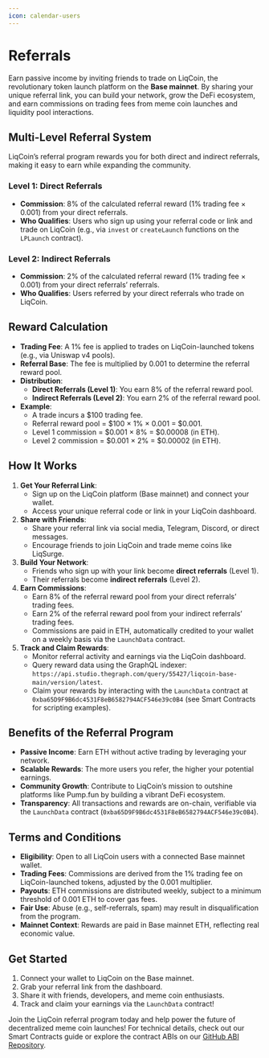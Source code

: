 ```yaml
---
icon: calendar-users
---
```


# Referrals

Earn passive income by inviting friends to trade on LiqCoin, the revolutionary token launch platform on the **Base mainnet**. By sharing your unique referral link, you can build your network, grow the DeFi ecosystem, and earn commissions on trading fees from meme coin launches and liquidity pool interactions.

## Multi-Level Referral System

LiqCoin’s referral program rewards you for both direct and indirect referrals, making it easy to earn while expanding the community.

### Level 1: Direct Referrals

* **Commission**: 8% of the calculated referral reward (1% trading fee × 0.001) from your direct referrals.
* **Who Qualifies**: Users who sign up using your referral code or link and trade on LiqCoin (e.g., via `invest` or `createLaunch` functions on the `LPLaunch` contract).

### Level 2: Indirect Referrals

* **Commission**: 2% of the calculated referral reward (1% trading fee × 0.001) from your direct referrals’ referrals.
* **Who Qualifies**: Users referred by your direct referrals who trade on LiqCoin.

## Reward Calculation

* **Trading Fee**: A 1% fee is applied to trades on LiqCoin-launched tokens (e.g., via Uniswap v4 pools).
* **Referral Base**: The fee is multiplied by 0.001 to determine the referral reward pool.
* **Distribution**:
  * **Direct Referrals (Level 1)**: You earn 8% of the referral reward pool.
  * **Indirect Referrals (Level 2)**: You earn 2% of the referral reward pool.
* **Example**:
  * A trade incurs a $100 trading fee.
  * Referral reward pool = $100 × 1% × 0.001 = $0.001.
  * Level 1 commission = $0.001 × 8% = $0.00008 (in ETH).
  * Level 2 commission = $0.001 × 2% = $0.00002 (in ETH).

## How It Works

1. **Get Your Referral Link**:
   * Sign up on the LiqCoin platform (Base mainnet) and connect your wallet.
   * Access your unique referral code or link in your LiqCoin dashboard.
2. **Share with Friends**:
   * Share your referral link via social media, Telegram, Discord, or direct messages.
   * Encourage friends to join LiqCoin and trade meme coins like LiqSurge.
3. **Build Your Network**:
   * Friends who sign up with your link become **direct referrals** (Level 1).
   * Their referrals become **indirect referrals** (Level 2).
4. **Earn Commissions**:
   * Earn 8% of the referral reward pool from your direct referrals’ trading fees.
   * Earn 2% of the referral reward pool from your indirect referrals’ trading fees.
   * Commissions are paid in ETH, automatically credited to your wallet on a weekly basis via the `LaunchData` contract.
5. **Track and Claim Rewards**:
   * Monitor referral activity and earnings via the LiqCoin dashboard.
   * Query reward data using the GraphQL indexer: `https://api.studio.thegraph.com/query/55427/liqcoin-base-main/version/latest`.
   * Claim your rewards by interacting with the `LaunchData` contract at `0xba65D9F9B6dc4531F8eB6582794ACF546e39c0B4` (see Smart Contracts for scripting examples).

## Benefits of the Referral Program

* **Passive Income**: Earn ETH without active trading by leveraging your network.
* **Scalable Rewards**: The more users you refer, the higher your potential earnings.
* **Community Growth**: Contribute to LiqCoin’s mission to outshine platforms like Pump.fun by building a vibrant DeFi ecosystem.
* **Transparency**: All transactions and rewards are on-chain, verifiable via the `LaunchData` contract (`0xba65D9F9B6dc4531F8eB6582794ACF546e39c0B4`).

## Terms and Conditions

* **Eligibility**: Open to all LiqCoin users with a connected Base mainnet wallet.
* **Trading Fees**: Commissions are derived from the 1% trading fee on LiqCoin-launched tokens, adjusted by the 0.001 multiplier.
* **Payouts**: ETH commissions are distributed weekly, subject to a minimum threshold of 0.001 ETH to cover gas fees.
* **Fair Use**: Abuse (e.g., self-referrals, spam) may result in disqualification from the program.
* **Mainnet Context**: Rewards are paid in Base mainnet ETH, reflecting real economic value.

## Get Started

1. Connect your wallet to LiqCoin on the Base mainnet.
2. Grab your referral link from the dashboard.
3. Share it with friends, developers, and meme coin enthusiasts.
4. Track and claim your earnings via the `LaunchData` contract!

Join the LiqCoin referral program today and help power the future of decentralized meme coin launches! For technical details, check out our Smart Contracts guide or explore the contract ABIs on our [GitHub ABI Repository](https://github.com/LiqCoin/abis?tab=readme-ov-file).
